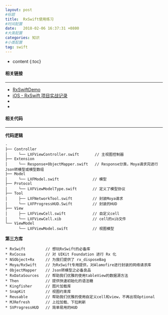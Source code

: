 ```yaml
---
layout: post
#标题
title:  RxSwift使用练习
#时间配置
date:   2018-02-06 16:37:31 +0800
#大类配置
categories: 知识
#小类配置
tag: swift
---
```


* content
{:toc}
 

#### 相关链接
---

* <a href="https://github.com/LinXunFeng/RxSwiftDemo" target="_blank">RxSwiftDemo</a><br>
* <a href="http://blog.csdn.net/lincsdnnet/article/details/77896404" target="_blank">iOS - RxSwift 项目实战记录</a><br>
* <a href="" target="_blank"> </a><br>
* <a href="" target="_blank"> </a><br>


#### 相关代码
---

**代码逻辑**

```
·
├── Controller
│     └── LXFViewController.swift       // 主视图控制器
├── Extension
│     └── Response+ObjectMapper.swift   // Response分类，Moya请求完进行Json转模型或模型数组
├── Model
│     └── LXFModel.swift               // 模型
├── Protocol
│     └── LXFViewModelType.swift       // 定义了模型协议
├── Tool
│     ├── LXFNetworkTool.swift         // 封装Moya请求 
│     └── LXFProgressHUD.Swift         // 封装的HUD
├── View
│     ├── LXFViewCell.swift            // 自定义cell
│     └── LXFViewCell.xib              // cell的xib文件
└── ViewModel
      └── LXFViewModel.swift           // 视图模型

```


**第三方库**

```
* RxSwift         // 想玩RxSwift的必备库
* RxCocoa         // 对 UIKit Foundation 进行 Rx 化
* NSObject+Rx     // 为我们提供了 rx_disposeBag
* Moya/RxSwift    // 为RxSwift专用提供，对Alamofire进行封装的网络请求库
* ObjectMapper    // Json转模型之必备良品
* RxDataSources   // 帮助我们优雅的使用tableView的数据源方法
* Then            // 提供快速初始化的语法糖
* Kingfisher      // 图片加载库
* SnapKit         // 视图约束库
* Reusable        // 帮助我们优雅的使用自定义cell和view，不再出现Optional
* MJRefresh       // 上拉加载、下拉刷新
* SVProgressHUD   // 简单易用的HUD
```